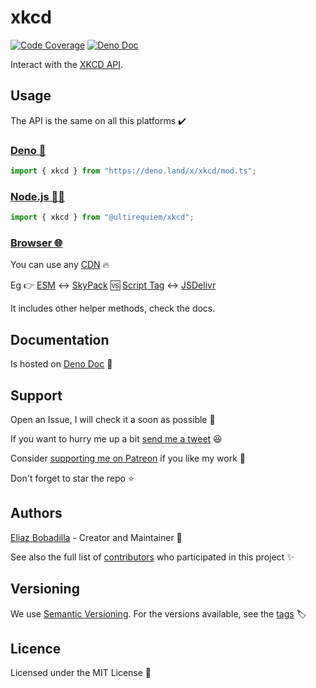 # xkcd

[![Code Coverage](https://codecov.io/gh/UltiRequiem/xkcd/branch/main/graph/badge.svg)](https://codecov.io/gh/UltiRequiem/xkcd)
[![Deno Doc](https://doc.deno.land/badge.svg)](https://doc.deno.land/https/deno.land/x/xkcd/mod.ts)

Interact with the [XKCD API](https://xkcd.com/json.html).

## Usage

The API is the same on all this platforms ✔️

### [Deno 🦕](https://deno.land/x/xkcd)

```javascript
import { xkcd } from "https://deno.land/x/xkcd/mod.ts";
```

### [Node.js 🐢🚀](https://npmjs.com/package/@ultirequiem/xkcd)

```javascript
import { xkcd } from "@ultirequiem/xkcd";
```

### [Browser 🌐](https://developer.mozilla.org/en-US/docs/Glossary/Browser)

You can use any [CDN](https://en.wikipedia.org/wiki/Content_delivery_network) 🔥

Eg 👉
[ESM](https://developer.mozilla.org/en-US/docs/Web/JavaScript/Guide/Modules) ↔️
[SkyPack](https://cdn.skypack.dev/@ultirequiem/xkcd) 🆚
[Script Tag](https://developer.mozilla.org/en-US/docs/Web/HTML/Element/script)
↔️ [JSDelivr](https://cdn.jsdelivr.net/npm/@ultirequiem/xkcd)

It includes other helper methods, check the docs.

## Documentation

Is hosted on [Deno Doc](https://doc.deno.land/https://deno.land/x/xkcd/mod.ts) 📄

## Support

Open an Issue, I will check it a soon as possible 👀

If you want to hurry me up a bit
[send me a tweet](https://twitter.com/UltiRequiem) 😆

Consider [supporting me on Patreon](https://patreon.com/UltiRequiem) if you like
my work 🙏

Don't forget to star the repo ⭐

## Authors

[Eliaz Bobadilla](https://ultirequiem.com) - Creator and Maintainer 💪

See also the full list of
[contributors](https://github.com/UltiRequiem/xkcd/contributors) who
participated in this project ✨

## Versioning

We use [Semantic Versioning](http://semver.org). For the versions available, see
the [tags](https://github.com/UltiRequiem/xkcd/tags) 🏷️

## Licence

Licensed under the MIT License 📄

